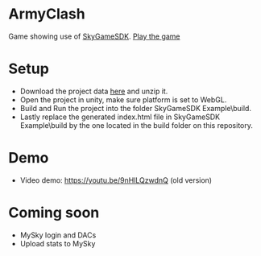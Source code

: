 # ArmyClash
Game showing use of [SkyGameSDK](https://github.com/figurestudios/SkyGameSDK).
[Play the game](https://000fgnr66ahnc7suut3u4ulg125elh9h7q1kftotkq2pkufcpnmo9b0.siasky.net/)

# Setup
- Download the project data [here](https://siasky.net/AACZvuQmhE7TQ3sdRUhOYYKhCA_ay_dlQjhHZT8ut56DkQ) and unzip it.
- Open the project in unity, make sure platform is set to WebGL.
- Build and Run the project into the folder SkyGameSDK Example\build.
- Lastly replace the generated index.html file in SkyGameSDK Example\build by the one located in the build folder on this repository.

# Demo
- Video demo: https://youtu.be/9nHlLQzwdnQ (old version)

# Coming soon
- MySky login and DACs
- Upload stats to MySky
